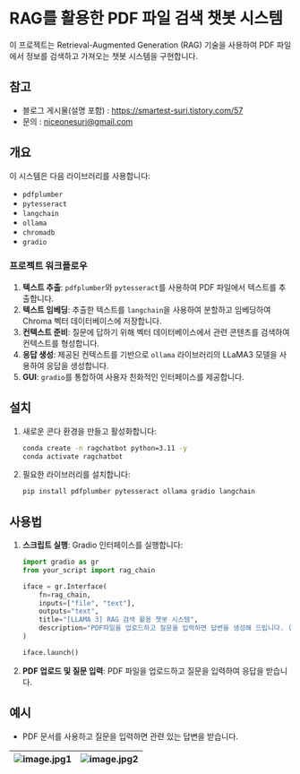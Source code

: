 # RAG를 활용한 PDF 파일 검색 챗봇 시스템

이 프로젝트는 Retrieval-Augmented Generation (RAG) 기술을 사용하여 PDF 파일에서 정보를 검색하고 가져오는 챗봇 시스템을 구현합니다.
## 참고

- 블로그 게시물(설명 포함) : https://smartest-suri.tistory.com/57
- 문의 : niceonesuri@gmail.com

## 개요

이 시스템은 다음 라이브러리를 사용합니다:
- `pdfplumber`
- `pytesseract`
- `langchain`
- `ollama`
- `chromadb`
- `gradio`

### 프로젝트 워크플로우

1. **텍스트 추출**: `pdfplumber`와 `pytesseract`를 사용하여 PDF 파일에서 텍스트를 추출합니다.
2. **텍스트 임베딩**: 추출한 텍스트를 `langchain`을 사용하여 분할하고 임베딩하여 Chroma 벡터 데이터베이스에 저장합니다.
3. **컨텍스트 준비**: 질문에 답하기 위해 벡터 데이터베이스에서 관련 콘텐츠를 검색하여 컨텍스트를 형성합니다.
4. **응답 생성**: 제공된 컨텍스트를 기반으로 `ollama` 라이브러리의 LLaMA3 모델을 사용하여 응답을 생성합니다.
5. **GUI**: `gradio`를 통합하여 사용자 친화적인 인터페이스를 제공합니다.

## 설치

1. 새로운 콘다 환경을 만들고 활성화합니다:
    ```bash
    conda create -n ragchatbot python=3.11 -y
    conda activate ragchatbot
    ```
2. 필요한 라이브러리를 설치합니다:
    ```bash
    pip install pdfplumber pytesseract ollama gradio langchain
    ```

## 사용법

1. **스크립트 실행**: Gradio 인터페이스를 실행합니다:
    ```python
    import gradio as gr
    from your_script import rag_chain

    iface = gr.Interface(
        fn=rag_chain,
        inputs=["file", "text"],
        outputs="text",
        title="[LLAMA 3] RAG 검색 활용 챗봇 시스템",
        description="PDF파일을 업로드하고 질문을 입력하면 답변을 생성해 드립니다. (영어로!)"
    )

    iface.launch()
    ```
2. **PDF 업로드 및 질문 입력**: PDF 파일을 업로드하고 질문을 입력하여 응답을 받습니다.

## 예시

* PDF 문서를 사용하고 질문을 입력하면 관련 있는 답변을 받습니다.
  
![image.jpg1](https://img1.daumcdn.net/thumb/R1280x0/?scode=mtistory2&fname=https%3A%2F%2Fblog.kakaocdn.net%2Fdn%2FbzH8LL%2FbtsIMQ0jhZP%2F4kSAc1oNV2ZtqmsmcNi6Qk%2Fimg.png) |![image.jpg2](https://img1.daumcdn.net/thumb/R1280x0/?scode=mtistory2&fname=https%3A%2F%2Fblog.kakaocdn.net%2Fdn%2FFp1hm%2FbtsILgFKWqs%2FIqpLbTfHPhohXGq1t0lNHk%2Fimg.png)
--- | --- | 
